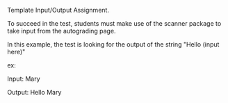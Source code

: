 Template Input/Output Assignment.

To succeed in the test, students must make use of the scanner package to take input from the autograding page.


In this example, the test is looking for the output of the string "Hello (input here)"

ex: 

   Input: Mary
   
   Output: Hello Mary
